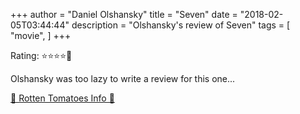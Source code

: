 +++
author = "Daniel Olshansky"
title = "Seven"
date = "2018-02-05T03:44:44"
description = "Olshansky's review of Seven"
tags = [
    "movie",
]
+++

Rating: ⭐⭐⭐⭐🌟

Olshansky was too lazy to write a review for this one...

[🍅 Rotten Tomatoes Info 🍅](https://www.rottentomatoes.com//m/seven)